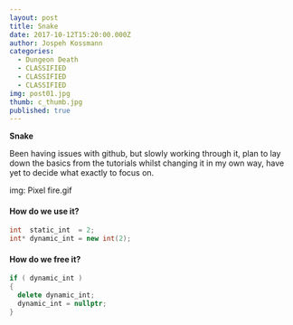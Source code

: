 ```yaml
---
layout: post
title: Snake
date: 2017-10-12T15:20:00.000Z
author: Jospeh Kossmann
categories:
  - Dungeon Death
  - CLASSIFIED
  - CLASSIFIED
  - CLASSIFIED
img: post01.jpg
thumb: c_thumb.jpg
published: true
---
```


<b>Snake</b> 

Been having issues with github, but slowly working through it, plan to lay down the basics from the tutorials whilst changing it in my own way, have yet to decide what exactly to focus on.


img: Pixel fire.gif



#### How do we use it?
```C++
int  static_int  = 2;
int* dynamic_int = new int(2);
```

#### How do we free it?
```C++
if ( dynamic_int )
{ 
  delete dynamic_int;
  dynamic_int = nullptr;
}
```
